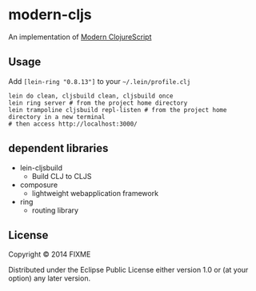 # modern-cljs

An implementation of [Modern ClojureScript](https://github.com/magomimmo/modern-cljs)


## Usage
Add `[lein-ring "0.8.13"]` to your `~/.lein/profile.clj`

```
lein do clean, cljsbuild clean, cljsbuild once
lein ring server # from the project home directory
lein trampoline cljsbuild repl-listen # from the project home directory in a new terminal
# then access http://localhost:3000/
```

## dependent libraries

- lein-cljsbuild
  - Build CLJ to CLJS
- composure
  - lightweight webapplication framework
- ring
  - routing library

## License

Copyright © 2014 FIXME

Distributed under the Eclipse Public License either version 1.0 or (at
your option) any later version.
